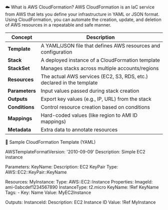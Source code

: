 ☁️ What is AWS CloudFormation?
AWS CloudFormation is an IaC service from AWS that lets you define your infrastructure in YAML or JSON format. Using CloudFormation, you can automate the creation, update, and deletion of AWS resources in a repeatable and safe manner.

| Concept        | Description                                                           |
| -------------- | --------------------------------------------------------------------- |
| **Template**   | A YAML/JSON file that defines AWS resources and configuration         |
| **Stack**      | A deployed instance of a CloudFormation template                      |
| **StackSet**   | Manages stacks across multiple accounts/regions                       |
| **Resources**  | The actual AWS services (EC2, S3, RDS, etc.) declared in the template |
| **Parameters** | Input values passed during stack creation                             |
| **Outputs**    | Export key values (e.g., IP, URL) from the stack                      |
| **Conditions** | Control resource creation based on conditions                         |
| **Mappings**   | Hard-coded values (like region to AMI ID mappings)                    |
| **Metadata**   | Extra data to annotate resources                                      |

🧪 Sample CloudFormation Template (YAML)

AWSTemplateFormatVersion: '2010-09-09'
Description: Simple EC2 instance

Parameters:
  KeyName:
    Description: EC2 KeyPair
    Type: AWS::EC2::KeyPair::KeyName

Resources:
  MyInstance:
    Type: AWS::EC2::Instance
    Properties:
      ImageId: ami-0abcdef1234567890
      InstanceType: t2.micro
      KeyName: !Ref KeyName
      Tags:
        - Key: Name
          Value: MyEC2Instance

Outputs:
  InstanceId:
    Description: EC2 Instance ID
    Value: !Ref MyInstance
